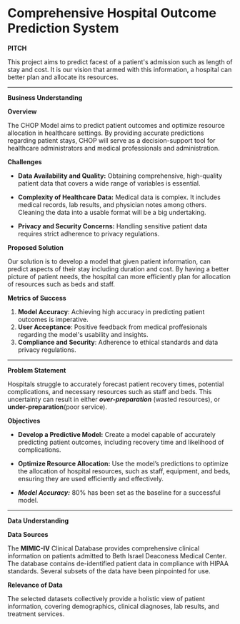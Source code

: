 
# Comprehensive Hospital Outcome Prediction System

**PITCH**

This project aims to predict facest of a patient's admission such as length of stay and cost. It is our vision that armed with this information, a hospital can better plan and allocate its resources.

---

**Business Understanding**

**Overview**

The CHOP Model aims to predict patient outcomes and optimize resource allocation in healthcare settings. By providing accurate predictions regarding patient stays, CHOP  will serve as a decision-support tool for healthcare administrators and medical professionals and administration.

**Challenges**
- **Data Availability and Quality:** Obtaining comprehensive, high-quality patient data that covers a wide range of variables is essential.

- **Complexity of Healthcare Data:** Medical data is complex. It includes medical records, lab results, and physician notes among others. Cleaning the data into a usable format will be a big undertaking.

- **Privacy and Security Concerns:** Handling sensitive patient data requires strict adherence to privacy regulations.

**Proposed Solution**

Our solution is to develop a model that given patient information, can predict aspects of their stay including duration and cost. By having a better picture of patient needs, the hospital can more efficiently plan for allocation of resources such as beds and staff.

**Metrics of Success**

1. **Model Accuracy**: Achieving high accuracy in predicting patient outcomes is imperative.
3. **User Acceptance**: Positive feedback from medical proffesionals regarding the model's usability and insights.
4. **Compliance and Security**: Adherence to ethical standards and data privacy regulations.

---

**Problem Statement**

Hospitals struggle to accurately forecast patient recovery times, potential complications, and necessary resources such as staff and beds. This uncertainty can result in either ***over-preparation*** 
(wasted resources), or **under-preparation**(poor service).

**Objectives**
- **Develop a Predictive Model:** Create a model capable of accurately predicting patient outcomes, including recovery time and likelihood of complications.

- **Optimize Resource Allocation:** Use the model’s predictions to optimize the allocation of hospital resources, such as staff, equipment, and beds, ensuring they are used efficiently and effectively.

- ***Model Accuracy:*** 80% has been set as the baseline for a successful model.

---

**Data Understanding**

**Data Sources**

The **MIMIC-IV** Clinical Database provides comprehensive clinical information on patients admitted to Beth Israel Deaconess Medical Center. The database contains de-identified patient data in compliance with HIPAA standards. Several subsets of the data have been pinpointed for use.

**Relevance of Data** 

The selected datasets collectively provide a holistic view of patient information, covering demographics, clinical diagnoses, lab results, and treatment services.
